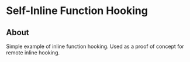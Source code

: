 # Self-Inline Function Hooking

## About

Simple example of inline function hooking. Used as a proof of concept for remote inline hooking.
